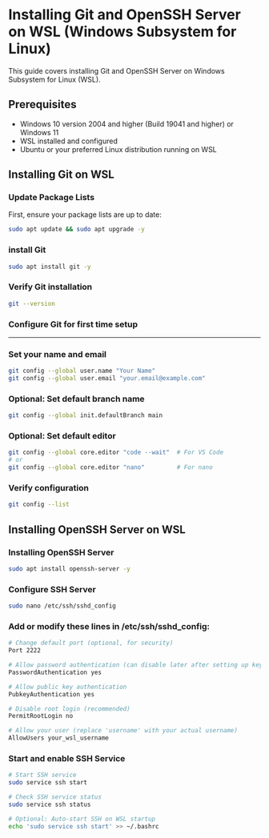 # Installing Git and OpenSSH Server on WSL (Windows Subsystem for Linux)

This guide covers installing Git and OpenSSH Server on Windows Subsystem for Linux (WSL).

## Prerequisites

- Windows 10 version 2004 and higher (Build 19041 and higher) or Windows 11
- WSL installed and configured
- Ubuntu or your preferred Linux distribution running on WSL

## Installing Git on WSL

### Update Package Lists

First, ensure your package lists are up to date:

```bash
sudo apt update && sudo apt upgrade -y
```

### install Git

```bash
sudo apt install git -y
```

### Verify Git installation

```bash
git --version
```

### Configure Git for first time setup

---

### Set your name and email

```bash
git config --global user.name "Your Name"
git config --global user.email "your.email@example.com"
```

### Optional: Set default branch name

```bash
git config --global init.defaultBranch main
```

### Optional: Set default editor

```bash
git config --global core.editor "code --wait"  # For VS Code
# or
git config --global core.editor "nano"         # For nano
```

### Verify configuration

```bash
git config --list
```

## Installing OpenSSH Server on WSL

### Installing OpenSSH Server

```bash
sudo apt install openssh-server -y
```

### Configure SSH Server

```bash
sudo nano /etc/ssh/sshd_config
```

### Add or modify these lines in /etc/ssh/sshd_config:

```bash
# Change default port (optional, for security)
Port 2222

# Allow password authentication (can disable later after setting up keys)
PasswordAuthentication yes

# Allow public key authentication
PubkeyAuthentication yes

# Disable root login (recommended)
PermitRootLogin no

# Allow your user (replace 'username' with your actual username)
AllowUsers your_wsl_username
```

### Start and enable SSH Service

```bash
# Start SSH service
sudo service ssh start

# Check SSH service status
sudo service ssh status

# Optional: Auto-start SSH on WSL startup
echo 'sudo service ssh start' >> ~/.bashrc
```
